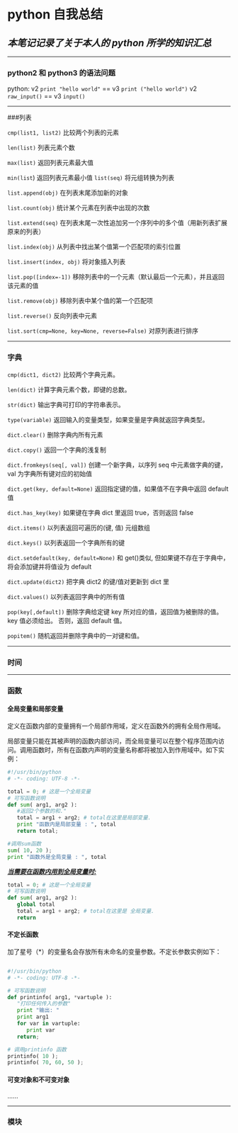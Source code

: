 # python 自我总结

## _本笔记记录了关于本人的 python 所学的知识汇总_

---

### python2 和 python3 的语法问题

python:
v2 `print "hello world"` == v3 `print ("hello world")`
v2 `raw_input()` == v3 `input()`

---

###列表

`cmp(list1, list2)`
比较两个列表的元素

`len(list)`
列表元素个数

`max(list)`
返回列表元素最大值

`min(list`)
返回列表元素最小值
`list(seq)`
将元组转换为列表

`list.append(obj)`
在列表末尾添加新的对象

`list.count(obj)`
统计某个元素在列表中出现的次数

`list.extend(seq)`
在列表末尾一次性追加另一个序列中的多个值（用新列表扩展原来的列表）

`list.index(obj)`
从列表中找出某个值第一个匹配项的索引位置

`list.insert(index, obj)`
将对象插入列表

`list.pop([index=-1])`
移除列表中的一个元素（默认最后一个元素），并且返回该元素的值

`list.remove(obj)`
移除列表中某个值的第一个匹配项

`list.reverse()`
反向列表中元素

`list.sort(cmp=None, key=None, reverse=False)`
对原列表进行排序

---

### 字典

`cmp(dict1, dict2)`
比较两个字典元素。

`len(dict)`
计算字典元素个数，即键的总数。

`str(dict)`
输出字典可打印的字符串表示。

`type(variable)`
返回输入的变量类型，如果变量是字典就返回字典类型。

`dict.clear()`
删除字典内所有元素

`dict.copy()`
返回一个字典的浅复制

`dict.fromkeys(seq[, val])`
创建一个新字典，以序列 seq 中元素做字典的键，val 为字典所有键对应的初始值

`dict.get(key, default=None)`
返回指定键的值，如果值不在字典中返回 default 值

`dict.has_key(key)`
如果键在字典 dict 里返回 true，否则返回 false

`dict.items()`
以列表返回可遍历的(键, 值) 元组数组

`dict.keys()`
以列表返回一个字典所有的键

`dict.setdefault(key, default=None)`
和 get()类似, 但如果键不存在于字典中，将会添加键并将值设为 default

`dict.update(dict2)`
把字典 dict2 的键/值对更新到 dict 里

`dict.values()`
以列表返回字典中的所有值

`pop(key[,default])`
删除字典给定键 key 所对应的值，返回值为被删除的值。key 值必须给出。 否则，返回 default 值。

`popitem()`
随机返回并删除字典中的一对键和值。

---

### 时间

---

### 函数

#### 全局变量和局部变量

定义在函数内部的变量拥有一个局部作用域，定义在函数外的拥有全局作用域。

局部变量只能在其被声明的函数内部访问，而全局变量可以在整个程序范围内访问。调用函数时，所有在函数内声明的变量名称都将被加入到作用域中。如下实例：

```python
#!/usr/bin/python
# -*- coding: UTF-8 -*-

total = 0; # 这是一个全局变量
# 可写函数说明
def sum( arg1, arg2 ):
   #返回2个参数的和."
   total = arg1 + arg2; # total在这里是局部变量.
   print "函数内是局部变量 : ", total
   return total;

#调用sum函数
sum( 10, 20 );
print "函数外是全局变量 : ", total
```

**_<u>当需要在函数内用到全局变量时:</u>_**

<!--利用global声明这是个全局变量-->

```python
total = 0; # 这是一个全局变量
# 可写函数说明
def sum( arg1, arg2 ):
   global total
   total = arg1 + arg2; # total在这里是 全局变量.
   return


```

#### 不定长函数

加了星号（\*）的变量名会存放所有未命名的变量参数。不定长参数实例如下：

```python

#!/usr/bin/python
# -*- coding: UTF-8 -*-

# 可写函数说明
def printinfo( arg1, *vartuple ):
   "打印任何传入的参数"
   print "输出: "
   print arg1
   for var in vartuple:
      print var
   return;

# 调用printinfo 函数
printinfo( 10 );
printinfo( 70, 60, 50 );

```

#### 可变对象和不可变对象

......

---

### 模块
